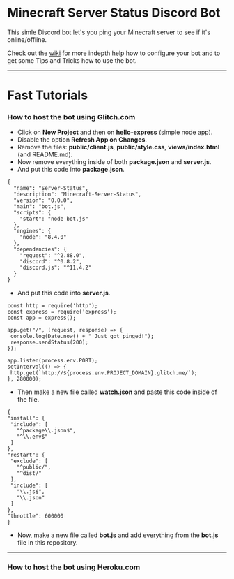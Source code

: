 # Minecraft Server Status Discord Bot

This simle Discord bot let's you ping your Minecraft server to see if it's online/offline.

Check out the [wiki](https://github.com/TheCactusMonkey/MinecraftServer-DiscordBot/wiki) for more indepth help how to configure your bot and to get some Tips and Tricks how to use the bot.


***


# Fast Tutorials

### How to host the bot using Glitch.com

* Click on **New Project** and then on **hello-express** (simple node app).
* Disable the option **Refresh App on Changes**.
* Remove the files: **public/client.js**, **public/style.css**, **views/index.html** (and README.md).
* Now remove everything inside of both **package.json** and **server.js**.
* And put this code into **package.json**.
```
{
  "name": "Server-Status",
  "description": "Minecraft-Server-Status",
  "version": "0.0.0",
  "main": "bot.js",
  "scripts": {
    "start": "node bot.js"
  },
  "engines": {
    "node": "8.4.0"
  },
  "dependencies": {
    "request": "^2.88.0",
    "discord": "^0.8.2",
    "discord.js": "^11.4.2"
  }
}
```
* And put this code into **server.js**.
```
const http = require('http');
const express = require('express');
const app = express();

app.get("/", (request, response) => {
 console.log(Date.now() + " Just got pinged!");
 response.sendStatus(200);
});

app.listen(process.env.PORT);
setInterval(() => {
 http.get(`http://${process.env.PROJECT_DOMAIN}.glitch.me/`);
}, 280000);
```
* Then make a new file called **watch.json** and paste this code inside of the file.
```
{
"install": {
 "include": [
   "^package\\.json$",
   "^\\.env$"
 ]
},
"restart": {
 "exclude": [
   "^public/",
   "^dist/"
 ],
 "include": [
   "\\.js$",
   "\\.json"
 ]
},
"throttle": 600000
}
```
* Now, make a new file called **bot.js** and add everything from the **bot.js** file in this repository.

***

### How to host the bot using Heroku.com
